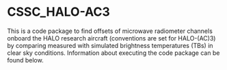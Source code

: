 # CSSC_HALO-AC3
This is a code package to find offsets of microwave radiometer channels onboard the HALO research  aircraft (conventions are set for HALO-(AC)3) by comparing measured with simulated  brightness temperatures (TBs) in clear sky conditions. Information about executing the code  package can be found below.
